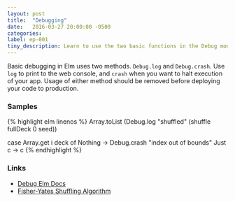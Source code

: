 ```yaml
---
layout: post
title:  "Debugging"
date:   2016-03-27 20:00:00 -0500
categories:
label: ep-001
tiny_description: Learn to use the two basic functions in the Debug module.
---
```


Basic debugging in Elm uses two methods. `Debug.log` and `Debug.crash`. Use `log` to print to the web console, and `crash` when you want to halt execution of your app. Usage of either method should be removed before deploying your code to production.

### Samples

{% highlight elm linenos %}
Array.toList (Debug.log "shuffled" (shuffle fullDeck 0 seed))

case Array.get i deck of
  Nothing -> Debug.crash "index out of bounds"
  Just c -> c
{% endhighlight %}

### Links
* [Debug Elm Docs](http://package.elm-lang.org/packages/elm-lang/core/3.0.0/Debug)
* [Fisher-Yates Shuffling Algorithm](https://en.wikipedia.org/wiki/Fisher–Yates_shuffle)
